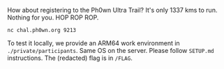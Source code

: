 How about registering to the Ph0wn Ultra Trail?
It's only 1337 kms to run. Nothing for you. 
HOP ROP ROP.

`nc chal.ph0wn.org 9213`

To test it locally, we provide an ARM64 work environment in `./private/participants`. Same OS on the server. Please follow `SETUP.md` instructions. The (redacted) flag is in `/FLAG`.



